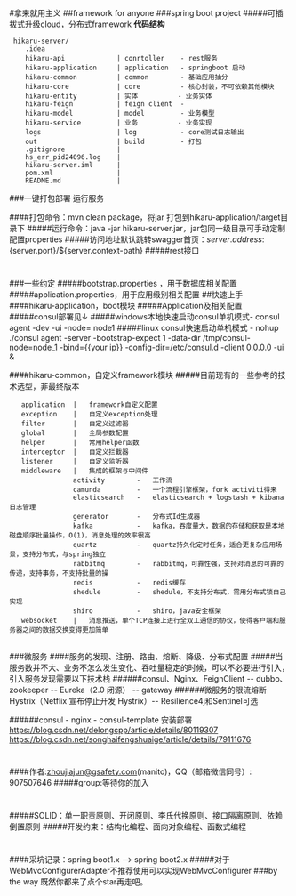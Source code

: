 #拿来就用主义
##framework for anyone
###spring boot project
#####可插拔式升级cloud，分布式framework
**代码结构**
```
 hikaru-server/
    .idea
    hikaru-api             | conrtoller    - rest服务
    hikaru-application     | application   - springboot 启动
    hikaru-common          | common        - 基础应用抽分
    hikaru-core            | core          - 核心封装，不可依赖其他模块
    hikaru-entity          | 实体          - 业务实体
    hikaru-feign           | feign client  - 
    hikaru-model           | model         - 业务模型
    hikaru-service         | 业务          - 业务实现
    logs                   | log           - core测试日志输出
    out                    | build         - 打包
    .gitignore             |
    hs_err_pid24096.log    |
    hikaru-server.iml      |
    pom.xml                |
    README.md              |
```


###一键打包部署 运行服务
 
####打包命令：mvn clean package，将jar 打包到hikaru-application/target目录下
#####运行命令：java -jar hikaru-server.jar，jar包同一级目录可手动定制配置properties
#####访问地址默认跳转swagger首页：${server.address}:${server.port}/${server.context-path}
#####rest接口
#
###
###一些约定
#####bootstrap.properties ，用于数据库相关配置
#####application.properties，用于应用级别相关配置
##快速上手
####hikaru-application，boot模块
#####Application及相关配置
#####consul部署见↓
#####windows本地快速启动consul单机模式- consul agent -dev -ui -node= node1
#####linux consul快速启动单机模式 - nohup ./consul agent -server -bootstrap-expect 1 -data-dir /tmp/consul-node=node_1 -bind={{your ip}} -config-dir=/etc/consul.d -client 0.0.0.0 -ui &

####hikaru-common，自定义framework模块
#####目前现有的一些参考的技术选型，非最终版本
```
   application  |   framework自定义配置
   exception    |   自定义exception处理
   filter       |   自定义过滤器
   global       |   全局参数配置
   helper       |   常用helper函数
   interceptor  |   自定义拦截器
   listener     |   自定义监听器
   middleware   |   集成的框架与中间件
                activity        -   工作流
                camunda         -   一个流程引擎框架，fork activiti得来
                elasticsearch   -   elasticsearch + logstash + kibana 日志管理
                generator       -   分布式Id生成器
                kafka           -   kafka，吞度量大，数据的存储和获取是本地磁盘顺序批量操作，O(1)，消息处理的效率很高
                quartz          -   quartz持久化定时任务，适合更复杂应用场景，支持分布式，与spring独立
                rabbitmq        -   rabbitmq，可靠性强，支持对消息的可靠的传递，支持事务，不支持批量的操
                redis           -   redis缓存
                shedule         -   shedule，不支持分布式，需用分布式锁自己实现
                shiro           -   shiro，java安全框架
   websocket    |   消息推送，单个TCP连接上进行全双工通信的协议，使得客户端和服务器之间的数据交换变得更加简单
   ```

##
###微服务
####服务的发现、注册、路由、熔断、降级、分布式配置
#####当服务数并不大、业务不怎么发生变化、吞吐量稳定的时候，可以不必要进行引入，引入服务发现需要以下技术栈
######consul、Nginx、FeignClient -- dubbo、zookeeper -- Eureka（2.0 闭源） -- gateway
######微服务的限流熔断 Hystrix（Netflix 宣布停止开发 Hystrix）-- Resilience4j和Sentinel可选

######consul - nginx - consul-template 安装部署
https://blog.csdn.net/delongcpp/article/details/80119307
https://blog.csdn.net/songhaifengshuaige/article/details/79111676










#
#
#
#
####作者:zhoujiajun@gsafety.com(manito)，QQ（邮箱微信同号）: 907507646
#####group:等待你的加入
#
#####SOLID：单一职责原则、开闭原则、李氏代换原则、接口隔离原则、依赖倒置原则
#####开发约束：结构化编程、面向对象编程、函数式编程
#
####采坑记录：spring boot1.x —> spring boot2.x
#####对于WebMvcConfigurerAdapter不推荐使用可以实现WebMvcConfigurer
###by the way 既然你都来了点个star再走吧。
